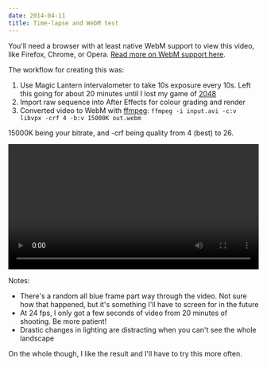 ```yaml
---
date: 2014-04-11
title: Time-lapse and WebM test
---
```


You'll need a browser with at least native WebM support to view this video, like Firefox, Chrome, or Opera. [Read more on WebM support here](http://en.wikipedia.org/wiki/WebM#Software).

The workflow for creating this was:

1. Use Magic Lantern intervalometer to take 10s exposure every 10s. Left this going for about 20 minutes until I lost my game of [2048](http://gabrielecirulli.github.io/2048/)
2. Import raw sequence into After Effects for colour grading and render
3. Converted video to WebM with [ffmpeg](http://www.ffmpeg.org/): `ffmpeg -i input.avi -c:v libvpx -crf 4 -b:v 15000K out.webm`

15000K being your bitrate, and -crf being quality from 4 (best) to 26.


<video src="output.webm" loop controls style="width: 100%">
Looks like your browser doesn't support WebM :(
</video>

Notes:
* There's a random all blue frame part way through the video. Not sure how that happened, but it's something I'll have to screen for in the future
* At 24 fps, I only got a few seconds of video from 20 minutes of shooting. Be more patient!
* Drastic changes in lighting are distracting when you can't see the whole landscape

On the whole though, I like the result and I'll have to try this more often.
